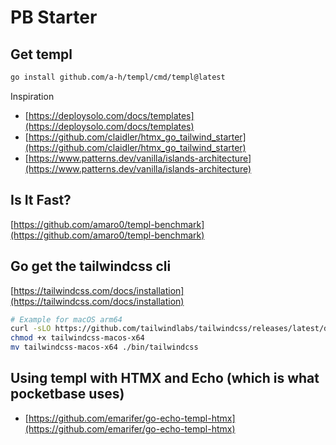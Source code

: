
# PB Starter

## Get templ

``` sh
go install github.com/a-h/templ/cmd/templ@latest
```

Inspiration

- [https://deploysolo.com/docs/templates](https://deploysolo.com/docs/templates)
- [https://github.com/claidler/htmx_go_tailwind_starter](https://github.com/claidler/htmx_go_tailwind_starter)
- [https://www.patterns.dev/vanilla/islands-architecture](https://www.patterns.dev/vanilla/islands-architecture)

## Is It Fast?

[https://github.com/amaro0/templ-benchmark](https://github.com/amaro0/templ-benchmark)

## Go get the tailwindcss cli

[https://tailwindcss.com/docs/installation](https://tailwindcss.com/docs/installation)

``` sh
# Example for macOS arm64
curl -sLO https://github.com/tailwindlabs/tailwindcss/releases/latest/download/tailwindcss-macos-arm64
chmod +x tailwindcss-macos-x64
mv tailwindcss-macos-x64 ./bin/tailwindcss
```

## Using templ with HTMX and Echo (which is what pocketbase uses)

- [https://github.com/emarifer/go-echo-templ-htmx](https://github.com/emarifer/go-echo-templ-htmx)

